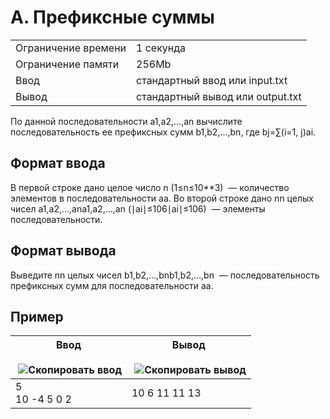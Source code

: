 # A. Префиксные суммы

|   |   |
|---|---|
|Ограничение времени|1 секунда|
|Ограничение памяти|256Mb|
|Ввод|стандартный ввод или input.txt|
|Вывод|стандартный вывод или output.txt|

По данной последовательности a1,a2,…,an вычислите последовательность ее префиксных сумм b1,b2,…,bn​, где bj=∑(i=1, j)ai​.

## Формат ввода

В первой строке дано целое число n (1≤n≤10**3)  — количество элементов в последовательности aa. Во второй строке дано nn целых чисел a1,a2,…,ana1​,a2​,…,an​ (∣ai∣≤106∣ai​∣≤106)  — элементы последовательности.

## Формат вывода

Выведите nn целых чисел b1,b2,…,bnb1​,b2​,…,bn​  — последовательность префиксных сумм для последовательности aa.

## Пример

| Ввод<br><br> ![Скопировать ввод](https://yastatic.net/lego/_/La6qi18Z8LwgnZdsAr1qy1GwCwo.gif) | Вывод<br><br> ![Скопировать вывод](https://yastatic.net/lego/_/La6qi18Z8LwgnZdsAr1qy1GwCwo.gif) |
| --------------------------------------------------------------------------------------------- | ----------------------------------------------------------------------------------------------- |
| 5<br>10 -4 5 0 2                                                                              | 10 6 11 11 13                                                                                   |